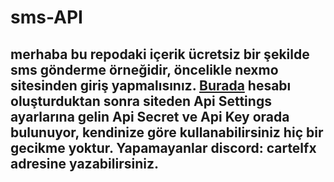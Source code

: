 # sms-API

## merhaba bu repodaki içerik ücretsiz bir şekilde sms gönderme örneğidir, öncelikle nexmo sitesinden giriş yapmalısınız. [Burada](https://www.vonage.com/) hesabı oluşturduktan sonra siteden Api Settings ayarlarına gelin Api Secret ve Api Key orada bulunuyor, kendinize göre kullanabilirsiniz hiç bir gecikme yoktur. Yapamayanlar discord: cartelfx adresine yazabilirsiniz.
